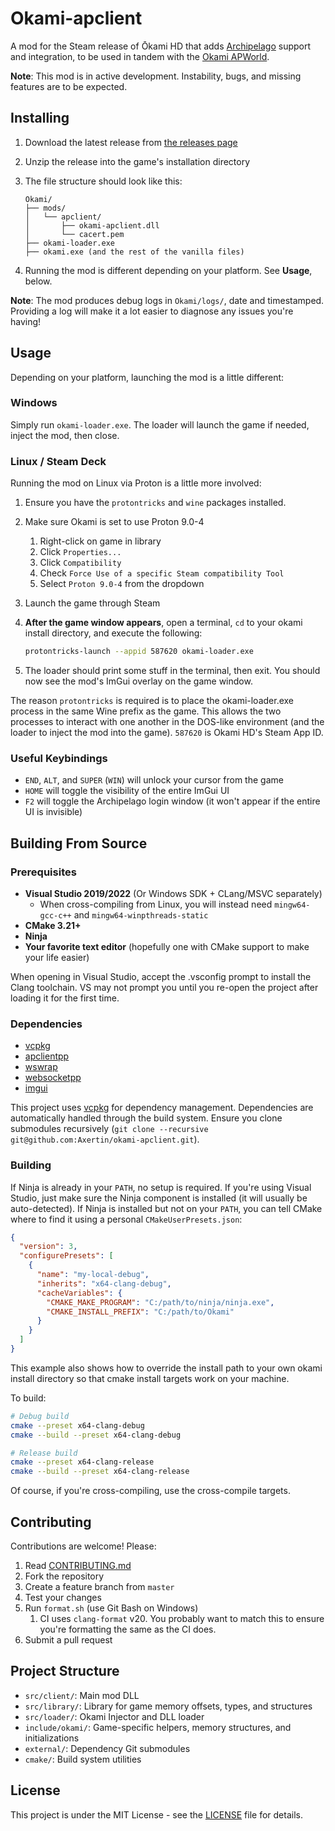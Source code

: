 # Okami-apclient

A mod for the Steam release of Ōkami HD that adds [Archipelago](https://archipelago.gg) support and integration, to be used in tandem with the [Okami APWorld](https://github.com/Ragmoa/Archipelago/tree/test_logic).

**Note**: This mod is in active development. Instability, bugs, and missing features are to be expected.

## Installing

1. Download the latest release from [the releases page](https://github.com/Axertin/okami-apclient/releases)
2. Unzip the release into the game's installation directory
3. The file structure should look like this:

   ```
   Okami/
   ├── mods/
   │   └── apclient/
   │       ├── okami-apclient.dll
   │       └── cacert.pem
   ├── okami-loader.exe
   ├── okami.exe (and the rest of the vanilla files)
   ```

4. Running the mod is different depending on your platform. See **Usage**, below.

**Note**: The mod produces debug logs in `Okami/logs/`, date and timestamped. Providing a log will make it a lot easier to diagnose any issues you're having!

## Usage

Depending on your platform, launching the mod is a little different:

### Windows

Simply run `okami-loader.exe`. The loader will launch the game if needed, inject the mod, then close.

### Linux / Steam Deck

Running the mod on Linux via Proton is a little more involved:

1. Ensure you have the `protontricks` and `wine` packages installed.
2. Make sure Okami is set to use Proton 9.0-4
    1. Right-click on game in library
    2. Click `Properties...`
    3. Click `Compatibility`
    4. Check `Force Use of a specific Steam compatibility Tool`
    5. Select `Proton 9.0-4` from the dropdown
3. Launch the game through Steam
4. **After the game window appears**, open a terminal, `cd` to your okami install directory, and execute the following:

    ```bash
    protontricks-launch --appid 587620 okami-loader.exe
    ```

5. The loader should print some stuff in the terminal, then exit. You should now see the mod's ImGui overlay on the game window.

The reason `protontricks` is required is to place the okami-loader.exe process in the same Wine prefix as the game. This allows the two processes to interact with one another in the DOS-like environment (and the loader to inject the mod into the game). `587620` is Okami HD's Steam App ID.

### Useful Keybindings

- `END`, `ALT`, and `SUPER` (`WIN`) will unlock your cursor from the game
- `HOME` will toggle the visibility of the entire ImGui UI
- `F2` will toggle the Archipelago login window (it won't appear if the entire UI is invisible)

## Building From Source

### Prerequisites

- **Visual Studio 2019/2022** (Or Windows SDK + CLang/MSVC separately)
  - When cross-compiling from Linux, you will instead need `mingw64-gcc-c++` and `mingw64-winpthreads-static`
- **CMake 3.21+**
- **Ninja**
- **Your favorite text editor** (hopefully one with CMake support to make your life easier)

When opening in Visual Studio, accept the .vsconfig prompt to install the Clang toolchain. VS may not prompt you until you re-open the project after loading it for the first time.

### Dependencies

- [vcpkg](https://github.com/microsoft/vcpkg)
- [apclientpp](https://github.com/black-sliver/apclientpp)
- [wswrap](https://github.com/black-sliver/wswrap)
- [websocketpp](github.com/zaphoyd/websocketpp)
- [imgui](github.com/ocornut/imgui)

This project uses [vcpkg](https://github.com/microsoft/vcpkg) for dependency management. Dependencies are automatically handled through the build system. Ensure you clone submodules recursively (`git clone --recursive git@github.com:Axertin/okami-apclient.git`).

### Building

If Ninja is already in your `PATH`, no setup is required. If you're using Visual Studio, just make sure the Ninja component is installed (it will usually be auto-detected). If Ninja is installed but not on your `PATH`, you can tell CMake where to find it using a personal `CMakeUserPresets.json`:

  ```json
  {
    "version": 3,
    "configurePresets": [
      {
        "name": "my-local-debug",
        "inherits": "x64-clang-debug",
        "cacheVariables": {
          "CMAKE_MAKE_PROGRAM": "C:/path/to/ninja/ninja.exe",
          "CMAKE_INSTALL_PREFIX": "C:/path/to/Okami"
        }
      }
    ]
  }
  ```

This example also shows how to override the install path to your own okami install directory so that cmake install targets work on your machine.

To build:

  ```bash
  # Debug build
  cmake --preset x64-clang-debug
  cmake --build --preset x64-clang-debug

  # Release build  
  cmake --preset x64-clang-release
  cmake --build --preset x64-clang-release
  ```

Of course, if you're cross-compiling, use the cross-compile targets.

## Contributing

Contributions are welcome! Please:

1. Read [CONTRIBUTING.md](CONTRIBUTING.md)
2. Fork the repository
3. Create a feature branch from `master`
4. Test your changes
5. Run `format.sh` (use Git Bash on Windows)
   1. CI uses `clang-format` v20. You probably want to match this to ensure you're formatting the same as the CI does.
6. Submit a pull request

## Project Structure

- `src/client/`: Main mod DLL
- `src/library/`: Library for game memory offsets, types, and structures
- `src/loader/`: Okami Injector and DLL loader
- `include/okami/`: Game-specific helpers, memory structures, and initializations
- `external/`: Dependency Git submodules
- `cmake/`: Build system utilities

## License

This project is under the MIT License - see the [LICENSE](LICENSE) file for details.
